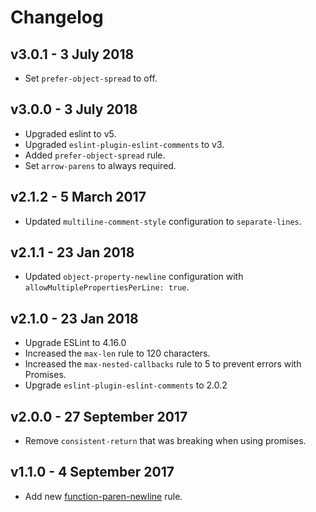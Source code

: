# Changelog

## v3.0.1 - 3 July 2018

- Set `prefer-object-spread` to off.

## v3.0.0 - 3 July 2018

- Upgraded eslint to v5.
- Upgraded `eslint-plugin-eslint-comments` to v3.
- Added `prefer-object-spread` rule.
- Set `arrow-parens` to always required.

## v2.1.2 - 5 March 2017

- Updated `multiline-comment-style` configuration to `separate-lines`.

## v2.1.1 - 23 Jan 2018

- Updated `object-property-newline` configuration with `allowMultiplePropertiesPerLine: true`.

## v2.1.0 - 23 Jan 2018

- Upgrade ESLint to 4.16.0
- Increased the `max-len` rule to 120 characters.
- Increased the `max-nested-callbacks` rule to 5 to prevent errors with Promises.
- Upgrade `eslint-plugin-eslint-comments` to 2.0.2

## v2.0.0 - 27 September 2017

- Remove `consistent-return` that was breaking when using promises.

## v1.1.0 - 4 September 2017

- Add new [function-paren-newline](https://eslint.org/docs/rules/function-paren-newline) rule.
